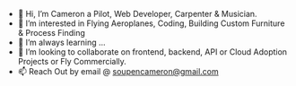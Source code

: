 - 👋 Hi, I’m Cameron a Pilot, Web Developer, Carpenter & Musician.
- 👀 I’m interested in Flying Aeroplanes, Coding, Building Custom Furniture & Process Finding
- 🌱 I’m always learning ...
- 💞️ I’m looking to collaborate on frontend, backend, API or Cloud Adoption Projects or Fly Commercially.
- 📫 Reach Out by email @ soupencameron@gmail.com

<!---
CKSoupen/CKSoupen is a ✨ special ✨ repository because its `README.md` (this file) appears on your GitHub profile.
You can click the Preview link to take a look at your changes.
--->
